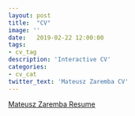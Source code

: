 ```yaml
---
layout: post
title:  "CV"
image: ''
date:   2019-02-22 12:00:00
tags:
- cv_tag
description: 'Interactive CV'
categories:
- cv_cat
twitter_text: 'Mateusz Zaremba CV'
---
```


<object data="https://github.com/matzar/matzar.github.io/raw/master/pdf/Mateusz%20Zaremba%20Resume.pdf" type="application/pdf" width="600" height="500">
  <a href="https://github.com/matzar/matzar.github.io/raw/master/pdf/Mateusz%20Zaremba%20Resume.pdf">Mateusz Zaremba Resume</a>
</object>



